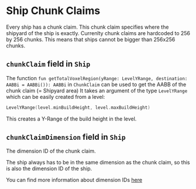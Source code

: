 # Ship Chunk Claims
Every ship has a chunk claim.
This chunk claim specifies where the shipyard of the ship is exactly.
Currenlty chunk claims are hardcoded to 256 by 256 chunks.
This means that ships cannot be bigger than 256x256 chunks.

## `chunkClaim` field in `Ship`
The function `fun getTotalVoxelRegion(yRange: LevelYRange, destination: AABBi = AABBi()): AABBi` in `ChunkClaim` can be used to get the AABB of the chunk claim (= Shipyard area)
It takes an argument of the type `LevelYRange` which can be easily created from a level:
```kotlin
LevelYRange(level.minBuildHeight, level.maxBuildHeight)
```
This creates a Y-Range of the build height in the level.

## `chunkClaimDimension` field in `Ship`
The dimension ID of the chunk claim.

The ship always has to be in the same dimension as the chunk claim, so this is also the dimension ID of the ship.

You can find more information about dimension IDs [here](dimension_id.md)
